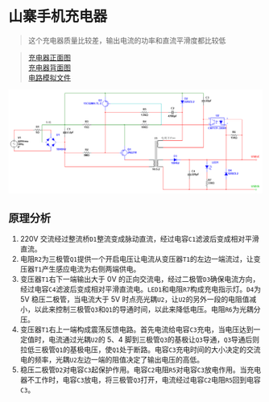 # 山寨手机充电器

> 这个充电器质量比较差，输出电流的功率和直流平滑度都比较低

> [充电器正面图](./文件/充电器正面.jpg)  
> [充电器背面图](./文件/充电器背面.jpg)   
> [电路模拟文件](./文件/山寨手机充电器.ms14)

![原理图](./文件/原理图.png)

## 原理分析

1. 220V 交流经过整流桥`D1`整流变成脉动直流，经过电容`C1`滤波后变成相对平滑直流。
2. 电阻`R2`为三极管`Q1`提供一个开启电压让电流从变压器`T1`的左边一端流过，让变压器`T1`产生感应电流为右侧两端供电。
3. 变压器`T1`右下一端输出大于 0V 的正向交流电，经过二极管`D3`确保电流方向，经过电容`C4`滤波后变成相对平滑直流电。`LED1`和电阻`R7`构成充电指示灯。`D4`为 5V 稳压二极管，当电流大于 5V 时点亮光耦`U2`，让`U2`的另外一段的电阻值减小，以此来控制三极管`Q3`和`Q1`的导通时间，以此来降低电压。电阻`R6`为光耦分压。
4. 变压器`T1`右上一端构成震荡反馈电路。首先电流给电容`C3`充电，当电压达到一定值时，电流通过光耦`U2`的 5、4 脚到三极管`Q3`的基极让`Q3`导通，`Q3`导通后则拉低三极管`Q1`的基极电压，使`Q1`处于断路。电容`C3`充电时间的大小决定的交流电的频率，光耦`U2`左边一端的阻值决定了输出电压的高低。
5. 稳压二极管`D2`对电容`C3`起保护作用。电容`C2`电阻`R5`对电容`C3`放电作用。当充电器不工作时，电容`C3`放电，将三极管`Q3`打开，电流经过电容`C2`电阻`R5`回到电容`C3`。
